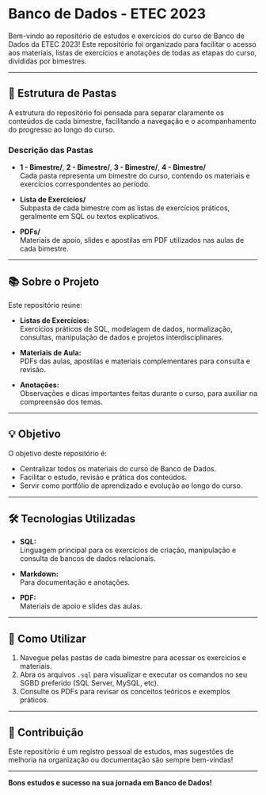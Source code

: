 # Banco de Dados - ETEC 2023

Bem-vindo ao repositório de estudos e exercícios do curso de Banco de Dados da ETEC 2023! Este repositório foi organizado para facilitar o acesso aos materiais, listas de exercícios e anotações de todas as etapas do curso, divididas por bimestres.

---

## 📂 Estrutura de Pastas

A estrutura do repositório foi pensada para separar claramente os conteúdos de cada bimestre, facilitando a navegação e o acompanhamento do progresso ao longo do curso.


### Descrição das Pastas

- **1 - Bimestre/**, **2 - Bimestre/**, **3 - Bimestre/**, **4 - Bimestre/**  
  Cada pasta representa um bimestre do curso, contendo os materiais e exercícios correspondentes ao período.

- **Lista de Exercicios/**  
  Subpasta de cada bimestre com as listas de exercícios práticos, geralmente em SQL ou textos explicativos.

- **PDFs/**  
  Materiais de apoio, slides e apostilas em PDF utilizados nas aulas de cada bimestre.

---

## 📚 Sobre o Projeto

Este repositório reúne:

- **Listas de Exercícios:**  
  Exercícios práticos de SQL, modelagem de dados, normalização, consultas, manipulação de dados e projetos interdisciplinares.

- **Materiais de Aula:**  
  PDFs das aulas, apostilas e materiais complementares para consulta e revisão.

- **Anotações:**  
  Observações e dicas importantes feitas durante o curso, para auxiliar na compreensão dos temas.

---

## 💡 Objetivo

O objetivo deste repositório é:

- Centralizar todos os materiais do curso de Banco de Dados.
- Facilitar o estudo, revisão e prática dos conteúdos.
- Servir como portfólio de aprendizado e evolução ao longo do curso.

---

## 🛠️ Tecnologias Utilizadas

- **SQL:**  
  Linguagem principal para os exercícios de criação, manipulação e consulta de bancos de dados relacionais.

- **Markdown:**  
  Para documentação e anotações.

- **PDF:**  
  Materiais de apoio e slides das aulas.

---

## 🚀 Como Utilizar

1. Navegue pelas pastas de cada bimestre para acessar os exercícios e materiais.
2. Abra os arquivos `.sql` para visualizar e executar os comandos no seu SGBD preferido (SQL Server, MySQL, etc).
3. Consulte os PDFs para revisar os conceitos teóricos e exemplos práticos.

---

## 🤝 Contribuição

Este repositório é um registro pessoal de estudos, mas sugestões de melhoria na organização ou documentação são sempre bem-vindas!

---

**Bons estudos e sucesso na sua jornada em Banco de Dados!**


